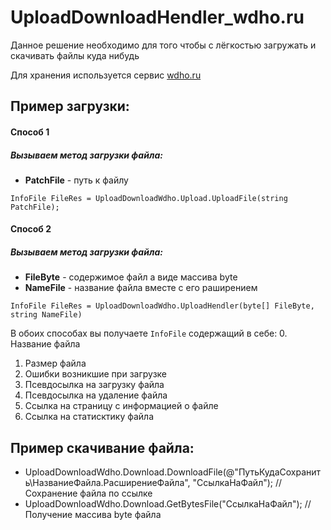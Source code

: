 # UploadDownloadHendler_wdho.ru
Данное решение необходимо для того чтобы с лёгкостью загружать и скачивать файлы куда нибудь

Для хранения используется сервис [wdho.ru](https://wdho.ru/)

## Пример загрузки:
#### Способ 1
##### Вызываем метод загрузки файла:
* <b>PatchFile</b> - путь к файлу

 `InfoFile FileRes = UploadDownloadWdho.Upload.UploadFile(string PatchFile);`
 
 #### Способ 2
 ##### Вызываем метод загрузки файла:
 * <b>FileByte</b> - содержимое файл а виде массива byte
 * <b>NameFile</b> - название файла вместе с его раширением
 
 `InfoFile FileRes = UploadDownloadWdho.UploadHendler(byte[] FileByte, string NameFile)`
 
В обоих способах вы получаете `InfoFile` содержащий в себе:
 0. Название файла
 1. Размер файла
 2. Ошибки возникшие при загрузке
 3. Псевдосылка на загрузку файла
 4. Псевдосылка на удаление файла
 5. Ссылка на страницу с информацией о файле
 6. Ссылка на статисктику файла

## Пример скачивание файла:
* UploadDownloadWdho.Download.DownloadFile(@"ПутьКудаСохранить\НазваниеФайла.РасширениеФайла", "СсылкаНаФайл"); // Сохранение файла по ссылке
* UploadDownloadWdho.Download.GetBytesFile("СсылкаНаФайл"); // Получение массива byte файла

